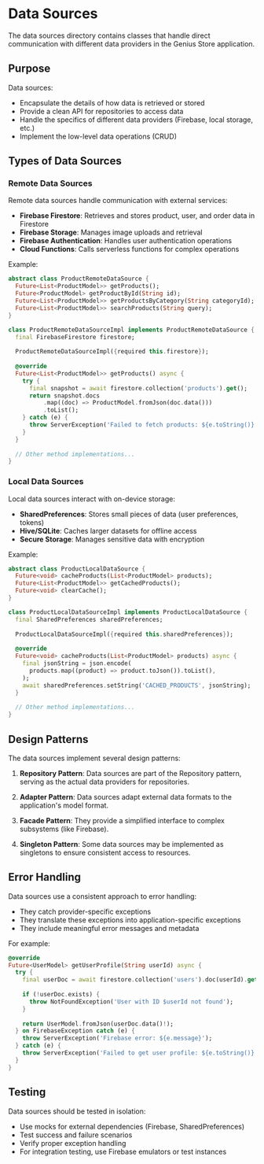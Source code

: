 # Data Sources

The data sources directory contains classes that handle direct communication with different data providers in the Genius Store application.

## Purpose

Data sources:

- Encapsulate the details of how data is retrieved or stored
- Provide a clean API for repositories to access data
- Handle the specifics of different data providers (Firebase, local storage, etc.)
- Implement the low-level data operations (CRUD)

## Types of Data Sources

### Remote Data Sources

Remote data sources handle communication with external services:

- **Firebase Firestore**: Retrieves and stores product, user, and order data in Firestore
- **Firebase Storage**: Manages image uploads and retrieval
- **Firebase Authentication**: Handles user authentication operations
- **Cloud Functions**: Calls serverless functions for complex operations

Example:

```dart
abstract class ProductRemoteDataSource {
  Future<List<ProductModel>> getProducts();
  Future<ProductModel> getProductById(String id);
  Future<List<ProductModel>> getProductsByCategory(String categoryId);
  Future<List<ProductModel>> searchProducts(String query);
}

class ProductRemoteDataSourceImpl implements ProductRemoteDataSource {
  final FirebaseFirestore firestore;
  
  ProductRemoteDataSourceImpl({required this.firestore});
  
  @override
  Future<List<ProductModel>> getProducts() async {
    try {
      final snapshot = await firestore.collection('products').get();
      return snapshot.docs
          .map((doc) => ProductModel.fromJson(doc.data()))
          .toList();
    } catch (e) {
      throw ServerException('Failed to fetch products: ${e.toString()}');
    }
  }
  
  // Other method implementations...
}
```

### Local Data Sources

Local data sources interact with on-device storage:

- **SharedPreferences**: Stores small pieces of data (user preferences, tokens)
- **Hive/SQLite**: Caches larger datasets for offline access
- **Secure Storage**: Manages sensitive data with encryption

Example:

```dart
abstract class ProductLocalDataSource {
  Future<void> cacheProducts(List<ProductModel> products);
  Future<List<ProductModel>> getCachedProducts();
  Future<void> clearCache();
}

class ProductLocalDataSourceImpl implements ProductLocalDataSource {
  final SharedPreferences sharedPreferences;
  
  ProductLocalDataSourceImpl({required this.sharedPreferences});
  
  @override
  Future<void> cacheProducts(List<ProductModel> products) async {
    final jsonString = json.encode(
      products.map((product) => product.toJson()).toList(),
    );
    await sharedPreferences.setString('CACHED_PRODUCTS', jsonString);
  }
  
  // Other method implementations...
}
```

## Design Patterns

The data sources implement several design patterns:

1. **Repository Pattern**: Data sources are part of the Repository pattern, serving as the actual data providers for repositories.

2. **Adapter Pattern**: Data sources adapt external data formats to the application's model format.

3. **Facade Pattern**: They provide a simplified interface to complex subsystems (like Firebase).

4. **Singleton Pattern**: Some data sources may be implemented as singletons to ensure consistent access to resources.

## Error Handling

Data sources use a consistent approach to error handling:

- They catch provider-specific exceptions
- They translate these exceptions into application-specific exceptions
- They include meaningful error messages and metadata

For example:

```dart
@override
Future<UserModel> getUserProfile(String userId) async {
  try {
    final userDoc = await firestore.collection('users').doc(userId).get();
    
    if (!userDoc.exists) {
      throw NotFoundException('User with ID $userId not found');
    }
    
    return UserModel.fromJson(userDoc.data()!);
  } on FirebaseException catch (e) {
    throw ServerException('Firebase error: ${e.message}');
  } catch (e) {
    throw ServerException('Failed to get user profile: ${e.toString()}');
  }
}
```

## Testing

Data sources should be tested in isolation:

- Use mocks for external dependencies (Firebase, SharedPreferences)
- Test success and failure scenarios
- Verify proper exception handling
- For integration testing, use Firebase emulators or test instances
